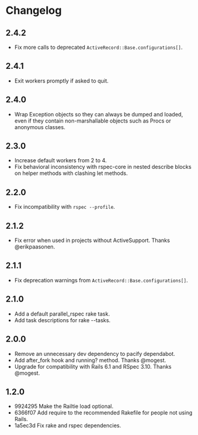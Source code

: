 # Changelog

## 2.4.2

* Fix more calls to deprecated `ActiveRecord::Base.configurations[]`.

## 2.4.1

* Exit workers promptly if asked to quit.

## 2.4.0

* Wrap Exception objects so they can always be dumped and loaded, even if they contain non-marshallable objects such as Procs or anonymous classes.

## 2.3.0

* Increase default workers from 2 to 4.
* Fix behavioral inconsistency with rspec-core in nested describe blocks on helper methods with clashing let methods.

## 2.2.0

* Fix incompatibility with `rspec --profile`.

## 2.1.2

* Fix error when used in projects without ActiveSupport. Thanks @erikpaasonen.

## 2.1.1

* Fix deprecation warnings from `ActiveRecord::Base.configurations[]`.

## 2.1.0

* Add a default parallel_rspec rake task.
* Add task descriptions for rake --tasks.

## 2.0.0

* Remove an unnecessary dev dependency to pacify dependabot.
* Add after_fork hook and running? method. Thanks @mogest.
* Upgrade for compatibility with Rails 6.1 and RSpec 3.10. Thanks @mogest.

## 1.2.0

* 9924295 Make the Railtie load optional.
* 6366f07 Add require to the recommended Rakefile for people not using Rails.
* 1a5ec3d Fix rake and rspec dependencies.

